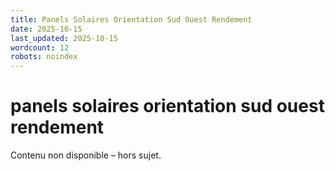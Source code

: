 ```yaml
---
title: Panels Solaires Orientation Sud Ouest Rendement
date: 2025-10-15
last_updated: 2025-10-15
wordcount: 12
robots: noindex
---
```


# panels solaires orientation sud ouest rendement

Contenu non disponible – hors sujet.